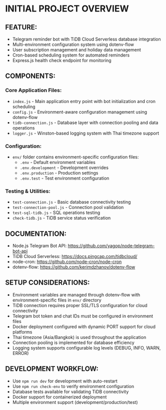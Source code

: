 # INITIAL PROJECT OVERVIEW

## FEATURE:

- Telegram reminder bot with TiDB Cloud Serverless database integration
- Multi-environment configuration system using dotenv-flow
- User subscription management and holiday data management
- Cron-based scheduling system for automated reminders
- Express.js health check endpoint for monitoring

## COMPONENTS:

### Core Application Files:
- `index.js` - Main application entry point with bot initialization and cron scheduling
- `config.js` - Environment-aware configuration management using dotenv-flow
- `tidb-connection.js` - Database layer with connection pooling and data operations
- `logger.js` - Winston-based logging system with Thai timezone support

### Configuration:
- `env/` folder contains environment-specific configuration files:
  - `.env` - Default environment variables
  - `.env.development` - Development overrides
  - `.env.production` - Production settings
  - `.env.test` - Test environment configuration

### Testing & Utilities:
- `test-connection.js` - Basic database connectivity testing
- `test-connection-pool.js` - Connection pool validation
- `test-sql-tidb.js` - SQL operations testing
- `check-tidb.js` - TiDB service status verification

## DOCUMENTATION:

- Node.js Telegram Bot API: https://github.com/yagop/node-telegram-bot-api
- TiDB Cloud Serverless: https://docs.pingcap.com/tidbcloud/
- node-cron: https://github.com/node-cron/node-cron
- dotenv-flow: https://github.com/kerimdzhanov/dotenv-flow

## SETUP CONSIDERATIONS:

- Environment variables are managed through dotenv-flow with environment-specific files in `env/` directory
- TiDB connection requires proper SSL/TLS configuration for cloud connectivity
- Telegram bot token and chat IDs must be configured in environment files
- Docker deployment configured with dynamic PORT support for cloud platforms
- Thai timezone (Asia/Bangkok) is used throughout the application
- Connection pooling is implemented for database efficiency
- Logging system supports configurable log levels (DEBUG, INFO, WARN, ERROR)

## DEVELOPMENT WORKFLOW:

- Use `npm run dev` for development with auto-restart
- Use `npm run check-env` to verify environment configuration
- Database tests available for validating TiDB connectivity
- Docker support for containerized deployment
- Multiple environment support (development/production/test)